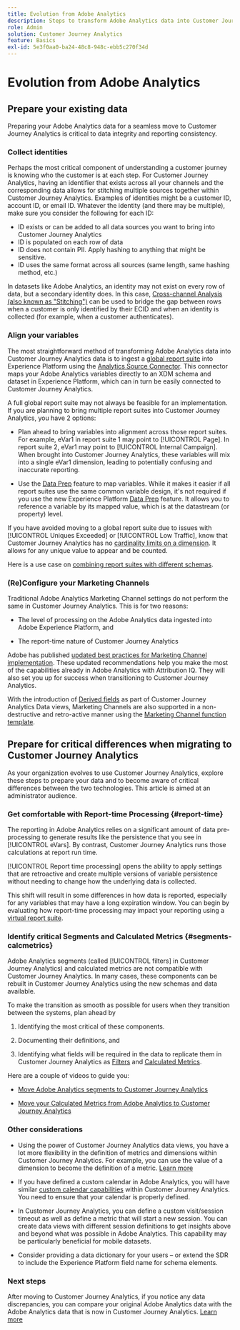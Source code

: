 ```yaml
---
title: Evolution from Adobe Analytics
description: Steps to transform Adobe Analytics data into Customer Journey Analytics data
role: Admin
solution: Customer Journey Analytics
feature: Basics
exl-id: 5e3f0aa0-ba24-48c8-948c-ebb5c270f34d
---
```

# Evolution from Adobe Analytics

## Prepare your existing data 

Preparing your Adobe Analytics data for a seamless move to Customer Journey Analytics is critical to data integrity and reporting consistency.

### Collect identities

Perhaps the most critical component of understanding a customer journey is knowing who the customer is at each step. For Customer Journey Analytics, having an identifier that exists across all your channels and the corresponding data allows for stitching multiple sources together within Customer Journey Analytics.
Examples of identities might be a customer ID, account ID, or email ID. Whatever the identity (and there may be multiple), make sure you consider the following for each ID:

* ID exists or can be added to all data sources you want to bring into Customer Journey Analytics
* ID is populated on each row of data
* ID does not contain PII. Apply hashing to anything that might be sensitive.
* ID uses the same format across all sources (same length, same hashing method, etc.)

In datasets like Adobe Analytics, an identity may not exist on every row of data, but a secondary identity does. In this case, [Cross-channel Analysis (also known as "Stitching")](/help/stitching/overview.md) can be used to bridge the gap between rows when a customer is only identified by their ECID and when an identity is collected (for example, when a customer authenticates).

### Align your variables

The most straightforward method of transforming Adobe Analytics data into Customer Journey Analytics data is to ingest a [global report suite](https://experienceleague.adobe.com/docs/analytics/implementation/prepare/global-rs.html) into Experience Platform using the [Analytics Source Connector](https://experienceleague.adobe.com/docs/experience-platform/sources/ui-tutorials/create/adobe-applications/analytics.html). This connector maps your Adobe Analytics variables directly to an XDM schema and dataset in Experience Platform, which can in turn be easily connected to Customer Journey Analytics. 

A full global report suite may not always be feasible for an implementation. If you are planning to bring multiple report suites into Customer Journey Analytics, you have 2 options:

* Plan ahead to bring variables into alignment across those report suites. For example, eVar1 in report suite 1 may point to [!UICONTROL Page]. In report suite 2, eVar1 may point to [!UICONTROL Internal Campaign]. When brought into Customer Journey Analytics, these variables will mix into a single eVar1 dimension, leading to potentially confusing and inaccurate reporting.

* Use the [Data Prep](https://experienceleague.adobe.com/docs/experience-platform/data-prep/home.html) feature to map variables. While it makes it easier if all report suites use the same common variable design, it's not required if you use the new Experience Platform [Data Prep](https://experienceleague.adobe.com/docs/experience-platform/sources/ui-tutorials/create/adobe-applications/analytics.html#mapping) feature. It allows you to reference a variable by its mapped value, which is at the datastream (or property) level.

If you have avoided moving to a global report suite due to issues with [!UICONTROL Uniques Exceeded] or [!UICONTROL Low Traffic], know that Customer Journey Analytics has no [cardinality limits on a dimension](/help/components/dimensions/high-cardinality.md). It allows for any unique value to appear and be counted.

Here is a use case on [combining report suites with different schemas](/help/use-cases/aa-data/combine-report-suites.md).

### (Re)Configure your Marketing Channels

Traditional Adobe Analytics Marketing Channel settings do not perform the same in Customer Journey Analytics. This is for two reasons:

* The level of processing on the Adobe Analytics data ingested into Adobe Experience Platform, and 

* The report-time nature of Customer Journey Analytics  

Adobe has published [updated best practices for Marketing Channel implementation](https://experienceleague.adobe.com/docs/analytics/components/marketing-channels/mchannel-best-practices.html). These updated recommendations  help you make the most of the capabilities already in Adobe Analytics with Attribution IQ. They will also set you up for success when transitioning to Customer Journey Analytics.

With the introduction of [Derived fields](../data-views/derived-fields/derived-fields.md) as part of Customer Journey Analytics Data views, Marketing Channels are also supported in a non-destructive and retro-active manner using the [Marketing Channel function template](../data-views/derived-fields/derived-fields.md#function-templates).

## Prepare for critical differences when migrating to Customer Journey Analytics

As your organization evolves to use Customer Journey Analytics, explore these steps to prepare your data and to become aware of critical differences between the two technologies. This article is aimed at an administrator audience.

### Get comfortable with Report-time Processing {#report-time}

The reporting in Adobe Analytics relies on a significant amount of data pre-processing to generate results like the persistence that you see in [!UICONTROL eVars]. By contrast, Customer Journey Analytics runs those calculations at report run time.

[!UICONTROL Report time processing] opens the ability to apply settings that are retroactive and create multiple versions of variable persistence without needing to change how the underlying data is collected. 

This shift will result in some differences in how data is reported, especially for any variables that may have a long expiration window. You can begin by evaluating how report-time processing may impact your reporting using a [virtual report suite](https://experienceleague.adobe.com/docs/analytics/components/virtual-report-suites/vrs-report-time-processing.html). 

### Identify critical Segments and Calculated Metrics {#segments-calcmetrics}

Adobe Analytics segments (called [!UICONTROL filters] in Customer Journey Analytics) and calculated metrics are not compatible with Customer Journey Analytics. In many cases, these components can be rebuilt in Customer Journey Analytics using the new schemas and data available. 

To make the transition as smooth as possible for users when they transition between the systems, plan ahead by

1. Identifying the most critical of these components.

2. Documenting their definitions, and 

3. Identifying what fields will be required in the data to replicate them in Customer Journey Analytics as [Filters](/help/components/filters/filters-overview.md) and [Calculated Metrics](/help/components/calc-metrics/calc-metr-overview.md).

Here are a couple of videos to guide you:

* [Move Adobe Analytics segments to Customer Journey Analytics](https://experienceleague.adobe.com/docs/customer-journey-analytics-learn/tutorials/moving-adobe-analytics-segments-to-customer-journey-analytics.html)

* [Move your Calculated Metrics from Adobe Analytics to Customer Journey Analytics](https://experienceleague.adobe.com/docs/customer-journey-analytics-learn/tutorials/components/calc-metrics/moving-your-calculated-metrics-from-adobe-analytics-to-customer-journey-analytics.html)

### Other considerations

* Using the power of Customer Journey Analytics data views, you have a lot more flexibility in the definition of metrics and dimensions within Customer Journey Analytics. For example, you can use the value of a dimension to become the definition of a metric. [Learn more](/help/use-cases/data-views/data-views-usecases.md)

* If you have defined a custom calendar in Adobe Analytics, you will have similar [custom calendar capabilities](/help/components/date-ranges/overview.md) within Customer Journey Analytics. You need to ensure that your calendar is properly defined.

* In Customer Journey Analytics, you can define a custom visit/session timeout as well as define a metric that will start a new session. You can create data views with different session definitions to get insights above and beyond what was possible in Adobe Analytics. This capability may be particularly beneficial for mobile datasets.

* Consider providing a data dictionary for your users – or extend the SDR to include the Experience Platform field name for schema elements.

### Next steps

After moving to Customer Journey Analytics, if you notice any data discrepancies, you can compare your original Adobe Analytics data with the Adobe Analytics data that is now in Customer Journey Analytics. [Learn more](/help/troubleshooting/compare.md)
